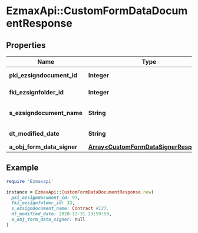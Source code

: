 # EzmaxApi::CustomFormDataDocumentResponse

## Properties

| Name | Type | Description | Notes |
| ---- | ---- | ----------- | ----- |
| **pki_ezsigndocument_id** | **Integer** | The unique ID of the Ezsigndocument |  |
| **fki_ezsignfolder_id** | **Integer** | The unique ID of the Ezsignfolder |  |
| **s_ezsigndocument_name** | **String** | The name of the document that will be presented to Ezsignfoldersignerassociations |  |
| **dt_modified_date** | **String** | The date and time at which the object was last modified |  |
| **a_obj_form_data_signer** | [**Array&lt;CustomFormDataSignerResponse&gt;**](CustomFormDataSignerResponse.md) |  |  |

## Example

```ruby
require 'Ezmaxapi'

instance = EzmaxApi::CustomFormDataDocumentResponse.new(
  pki_ezsigndocument_id: 97,
  fki_ezsignfolder_id: 33,
  s_ezsigndocument_name: Contract #123,
  dt_modified_date: 2020-12-31 23:59:59,
  a_obj_form_data_signer: null
)
```

